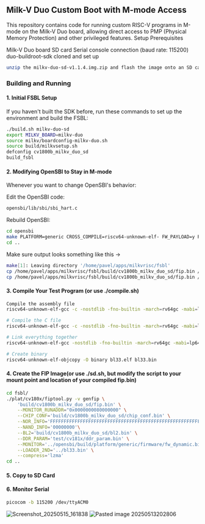 ## Milk-V Duo Custom Boot with M-mode Access
This repository contains code for running custom RISC-V programs in M-mode on the Milk-V Duo board, allowing direct access to PMP (Physical Memory Protection) and other privileged features.
Setup
Prerequisites

Milk-V Duo board
SD card
Serial console connection (baud rate: 115200)
duo-buildroot-sdk cloned and set up

```bash
unzip the milkv-duo-sd-v1.1.4.img.zip and flash the image onto an SD card
```
### Building and Running
#### 1. Initial FSBL Setup
If you haven't built the SDK before, run these commands to set up the environment and build the FSBL:
```bash
./build.sh milkv-duo-sd
export MILKV_BOARD=milkv-duo
source milkv/boardconfig-milkv-duo.sh
source build/milkvsetup.sh
defconfig cv1800b_milkv_duo_sd
build_fsbl
```

#### 2. Modifying OpenSBI to Stay in M-mode
Whenever you want to change OpenSBI's behavior:

Edit the OpenSBI code:
```bash
opensbi/lib/sbi/sbi_hart.c
```
Rebuild OpenSBI:
```bash
cd opensbi
make PLATFORM=generic CROSS_COMPILE=riscv64-unknown-elf- FW_PAYLOAD=y FW_PAYLOAD_PATH=../bl33.bin
cd ..
```

Make sure output looks something like this -> 

```bash
make[1]: Leaving directory '/home/pavel/apps/milkvrisc/fsbl'
cp /home/pavel/apps/milkvrisc/fsbl/build/cv1800b_milkv_duo_sd/fip.bin /home/pavel/apps/milkvrisc/install/soc_cv1800b_milkv_duo_sd/
cp /home/pavel/apps/milkvrisc/fsbl/build/cv1800b_milkv_duo_sd/fip.bin /home/pavel/apps/milkvrisc/install/soc_cv1800b_milkv_duo_sd/fip_spl.bin
```

#### 3. Compile Your Test Program (or use ./compile.sh)
```bash
Compile the assembly file
riscv64-unknown-elf-gcc -c -nostdlib -fno-builtin -march=rv64gc -mabi=lp64f -g -Wall start.S -o start.o

# Compile the C file
riscv64-unknown-elf-gcc -c -nostdlib -fno-builtin -march=rv64gc -mabi=lp64f -mcmodel=medany -g -Wall main.c -o main.o

# Link everything together
riscv64-unknown-elf-gcc -nostdlib -fno-builtin -march=rv64gc -mabi=lp64f -mcmodel=medany -g -Wall -T linker.ld start.o main.o -o bl33.elf

# Create binary
riscv64-unknown-elf-objcopy -O binary bl33.elf bl33.bin
```

#### 4. Create the FIP Image(or use ./sd.sh, but modify the script to your mount point and location of your compiled fip.bin)
```bash
cd fsbl/
./plat/cv180x/fiptool.py -v genfip \
    'build/cv1800b_milkv_duo_sd/fip.bin' \
    --MONITOR_RUNADDR="0x0000000080000000" \
    --CHIP_CONF='build/cv1800b_milkv_duo_sd/chip_conf.bin' \
    --NOR_INFO='FFFFFFFFFFFFFFFFFFFFFFFFFFFFFFFFFFFFFFFFFFFFFFFFFFFFFFFFFFFFFFFFFFFFFFFF' \
    --NAND_INFO='00000000'\
    --BL2='build/cv1800b_milkv_duo_sd/bl2.bin' \
    --DDR_PARAM='test/cv181x/ddr_param.bin' \
    --MONITOR='../opensbi/build/platform/generic/firmware/fw_dynamic.bin' \
    --LOADER_2ND='../bl33.bin' \
    --compress='lzma'
cd ..
```

#### 5. Copy to SD Card

#### 6. Monitor Serial
```bash
picocom -b 115200 /dev/ttyACM0
```
![Screenshot_20250515_161838](https://github.com/user-attachments/assets/94cc7921-e377-447a-a9f1-290a20d29837)
![Pasted image 20250513202806](https://github.com/user-attachments/assets/c56f8e16-0f94-4aa6-87b2-6a22dccd89ec)
